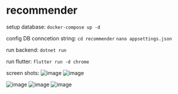 # recommender

setup database:
`docker-compose up -d`

config DB conncetion string:
`cd recommender`
`nano appsettings.json`


run backend:
`dotnet run`

run flutter:
`flutter run -d chrome`


screen shots:
![image](https://github.com/danial-riazati/recommender/assets/58943927/5b338b57-bfa4-4247-b6c1-6dd33b4c48b9)
![image](https://github.com/danial-riazati/recommender/assets/58943927/a0bf7e31-8c12-4a5a-a830-81e43c0b3da4)

![image](https://github.com/danial-riazati/recommender/assets/58943927/5a480579-9e14-40f9-8271-83661b35b9ac)
![image](https://github.com/danial-riazati/recommender/assets/58943927/f639f6d6-1688-40c4-b8e0-ed819bebe3d8)
![image](https://github.com/danial-riazati/recommender/assets/58943927/fc265ed1-f023-4d66-a091-250a8ec6ea51)
